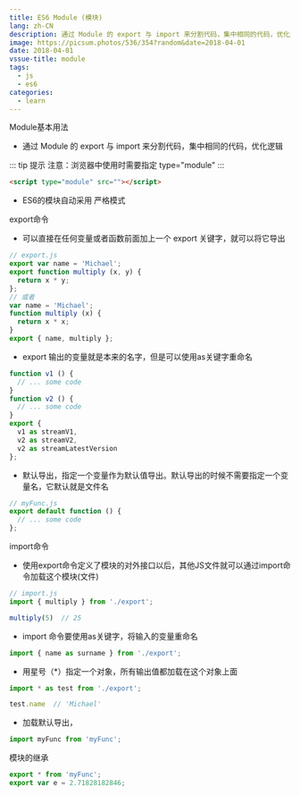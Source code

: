 ```yaml
---
title: ES6 Module (模块)
lang: zh-CN
description: 通过 Module 的 export 与 import 来分割代码，集中相同的代码，优化逻辑
image: https://picsum.photos/536/354?random&date=2018-04-01
date: 2018-04-01
vssue-title: module
tags:
  - js
  - es6
categories:
  - learn
--- 
```


Module基本用法
- 通过 Module 的 export 与 import 来分割代码，集中相同的代码，优化逻辑

<!-- more -->

::: tip 提示
注意：浏览器中使用时需要指定 type="module"
:::

``` html
<script type="module" src=""></script>
```

- ES6的模块自动采用 严格模式

export命令
- 可以直接在任何变量或者函数前面加上一个 export 关键字，就可以将它导出

``` js
// export.js
export var name = 'Michael';
export function multiply (x, y) {
  return x * y;
};
// 或者
var name = 'Michael';
function multiply (x) {
  return x * x;
}
export { name, multiply };
```

- export 输出的变量就是本来的名字，但是可以使用as关键字重命名
``` js
function v1 () {
  // ... some code
}
function v2 () {
  // ... some code
}
export {
  v1 as streamV1,
  v2 as streamV2,
  v2 as streamLatestVersion
};
```
- 默认导出，指定一个变量作为默认值导出。默认导出的时候不需要指定一个变量名，它默认就是文件名

``` js
// myFunc.js
export default function () {
  // ... some code
};
```

import命令
- 使用export命令定义了模块的对外接口以后，其他JS文件就可以通过import命令加载这个模块(文件)

``` js
// import.js
import { multiply } from './export';

multiply(5)  // 25
```

- import 命令要使用as关键字，将输入的变量重命名
``` js
import { name as surname } from './export';
```

- 用星号（*）指定一个对象，所有输出值都加载在这个对象上面
``` js
import * as test from './export';

test.name  // 'Michael'
```

- 加载默认导出，
``` js
import myFunc from 'myFunc';
```

模块的继承
``` js
export * from 'myFunc';
export var e = 2.71828182846;
```